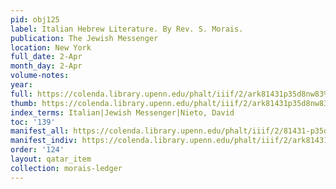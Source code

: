 ```yaml
---
pid: obj125
label: Italian Hebrew Literature. By Rev. S. Morais.
publication: The Jewish Messenger
location: New York
full_date: 2-Apr
month_day: 2-Apr
volume-notes:
year:
full: https://colenda.library.upenn.edu/phalt/iiif/2/ark81431p35d8nw83%2FSHA256E-s6830772--42452049f5f1443bffe4793c31b9bc613b9c61b4a0de6f86eb13bc8bdfff88dd.jpeg/full/3500,/0/default.jpg
thumb: https://colenda.library.upenn.edu/phalt/iiif/2/ark81431p35d8nw83%2FSHA256E-s6830772--42452049f5f1443bffe4793c31b9bc613b9c61b4a0de6f86eb13bc8bdfff88dd.jpeg/full/!200,200/0/default.jpg
index_terms: Italian|Jewish Messenger|Nieto, David
toc: '139'
manifest_all: https://colenda.library.upenn.edu/phalt/iiif/2/81431-p35d8nw83/manifest
manifest_indiv: https://colenda.library.upenn.edu/phalt/iiif/2/ark81431p35d8nw83%2FSHA256E-s6830772--42452049f5f1443bffe4793c31b9bc613b9c61b4a0de6f86eb13bc8bdfff88dd.jpeg
order: '124'
layout: qatar_item
collection: morais-ledger
---
```

